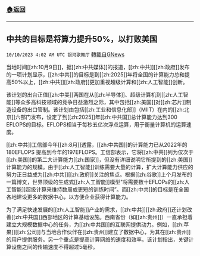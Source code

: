 ###  [:house:返回](README.md)
---


## 中共的目标是将算力提升50%，以打败美国
`10/10/2023 4:02 AM UTC 银河歌舞厅` [轉載自GNews](https://gnews.org/articles/1811606)

当地时间[[zh:10月9日]]，据[[zh:中共媒体]]的报道，[[zh:中共]][[zh:政府]]发布的一项计划显示，[[zh:中共]]的目标是到[[zh:2025]]年将全国的计算能力总和提高50%以上，[[zh:中共]][[zh:政府]]更加重视超级计算和[[zh:人工智能]]创新。

该计划的出台正值[[zh:中美]]两国在从[[zh:半导体]]、超级计算机到[[zh:人工智能]]等众多高科技领域的竞争日益激烈之际，其中包括[[zh:美国]]对[[zh:芯片]]制造设备的出口管制。该计划由包括[[zh:工业和信息化部]]（MIIT）在内的[[zh:北京]]六部门发布，设定了到[[zh:2025]]年[[zh:中共国]]总计算能力达到300 EFLOPS的目标。EFLOPS相当于每秒五亿次浮点运算，用于衡量计算机的运算速度。

[[zh:中共]]工信部今年[[zh:8月]]透露，[[zh:中共国]]的计算能力已从2022年的180EFLOPS 提高到今年的197EFLOPS。工信部表示，它将[[zh:中共]]列为仅次于[[zh:美国]]的第二大计算能力[[zh:国家]]，但没有详细说明它所提到的[[zh:美国]]计算能力的规模。由于[[zh:人工智能]]训练需要大量的计算，扩大计算能力供应的努力正日益成为[[zh:中共]][[zh:政府]]关注的焦点。根据[[zh:谷歌]]上个月发布的一篇博文，世界顶级的生成式[[zh:人工智能]]模型"将需要数十EFLOPs的[[zh:人工智能]]超级计算来维持数周或更短的训练时间”。而[[zh:中共]]的目标是在全国各地建设更多的数据中心，以方便企业获得计算能力。

为了满足快速发展的[[zh:人工智能]]产业的需求，[[zh:中共]][[zh:政府]]还计划改善[[zh:中共国]]西部地区的计算基础设施。西南省份（如[[zh:贵州]]）一直承担着建立大规模数据中心的任务，为[[zh:中共国]]的互联网提供动力。例如，[[zh:苹果]][[zh:公司]]与当地合作伙伴在[[zh:贵州]]建立了数据中心，为其在[[zh:贵州]]的用户提供服务。另一个重点是提高计算网络的速度和效率。该计划指出，关键计算设施之间的传输速度不得超过5毫秒。


